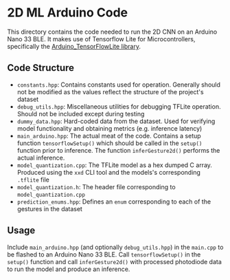 # 2D ML Arduino Code
This directory contains the code needed to run the 2D CNN on an Arduino Nano 33 BLE. It makes use of Tensorflow Lite for Microcontrollers, specifically the [Arduino_TensorFlowLite library](https://www.arduino.cc/reference/en/libraries/arduino_tensorflowlite/).

## Code Structure
- `constants.hpp`: Contains constants used for operation. Generally should not be modified as the values reflect the structure of the project's dataset
- `debug_utils.hpp`: Miscellaneous utilities for debugging TFLite operation. Should not be included except during testing
- `dummy_data.hpp`: Hard-coded data from the dataset. Used for verifying model functionality and obtaining metrics (e.g. inference latency)
- `main_arduino.hpp`: The actual meat of the code. Contains a setup function `tensorflowSetup()` which should be called in the `setup()` function prior to inference. The function `inferGesture2d()` performs the actual inference.
- `model_quantization.cpp`: The TFLite model as a hex dumped C array. Produced using the `xxd` CLI tool and the models's corresponding `.tflite` file
- `model_quantization.h`: The header file corresponding to `model_quantization.cpp`
- `prediction_enums.hpp`: Defines an `enum` corresponding to each of the gestures in the dataset

## Usage
Include `main_arduino.hpp` (and optionally `debug_utils.hpp`) in the `main.cpp` to be flashed to an Arduino Nano 33 BLE. Call `tensorflowSetup()` in the `setup()` function and call `inferGesture2d()` with processed photodiode data to run the model and produce an inference.
